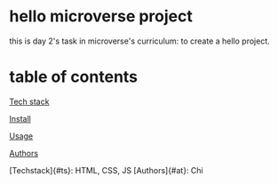 # hello microverse project

this is day 2's task in microverse's curriculum: to create a hello project.

# table of contents
[Tech stack](#ts)

[Install](#is)

[Usage](#us)

[Authors](#at)


[Techstack]{#ts}: HTML, CSS, JS
[Authors]{#at}: Chi
